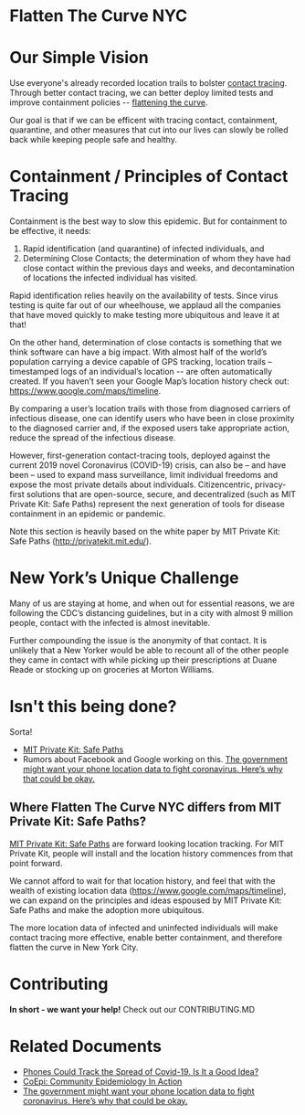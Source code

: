 # Flatten The Curve NYC

Our Simple Vision
=====
Use  everyone's already recorded location trails to bolster [contact tracing](https://en.wikipedia.org/wiki/Contact_tracing). Through better contact tracing, we can better deploy limited tests and improve containment policies -- [flattening the curve](https://en.wikipedia.org/wiki/Coronavirus_disease_2019#Prevention).

Our goal is that if we can be efficent with tracing contact,  containment, quarantine, and other measures that cut into our lives can slowly be rolled back while keeping people safe and healthy.


Containment / Principles of Contact Tracing 
======
Containment is the best way to slow this epidemic. But for containment to be effective, it needs:
1. Rapid identification (and quarantine) of infected individuals, and 
1. Determining Close Contacts; the determination of whom they have had close contact within the previous days and weeks, and decontamination of locations the infected individual has visited. 

Rapid identification relies heavily on the availability of tests. Since virus testing is quite far out of our wheelhouse, we applaud all the companies that have moved quickly to make testing more ubiquitous and leave it at that!

On the other hand, determination of close contacts is something that we think software can have a big impact. With almost half of the world’s population carrying a device capable of GPS tracking, location trails – timestamped logs of an individual’s location -- are often automatically created. If you haven’t seen your Google Map’s location history check out: https://www.google.com/maps/timeline. 

By comparing a user’s location trails with those from diagnosed carriers of infectious disease, one can identify users who have been in close proximity to the diagnosed carrier and, if the exposed users take appropriate action, reduce the spread of the infectious disease. 

However, first-generation contact-tracing tools, deployed against the current 2019 novel Coronavirus (COVID-19) crisis, can also be – and have been – used to expand mass surveillance, limit individual freedoms and expose the most private details about individuals. Citizencentric, privacy-first solutions that are open-source, secure, and decentralized (such as MIT Private Kit: Safe Paths) represent the next generation of tools for disease containment in an epidemic or pandemic.

Note this section is heavily based on the white paper by MIT Private Kit: Safe Paths (http://privatekit.mit.edu/). 


New York’s Unique Challenge
======
Many of us are staying at home, and when out for essential reasons, we are following the CDC’s distancing guidelines, but in a city with almost 9 million people, contact with the infected is almost inevitable. 

Further compounding the issue is the anonymity of that contact. It is unlikely that a New Yorker would be able to recount all of the other people they came in contact with while picking up their prescriptions at Duane Reade or stocking up on groceries at Morton Williams. 

Isn't this being done?
=====
Sorta!
* [MIT Private Kit: Safe Paths](http://privatekit.mit.edu/)
* Rumors about Facebook and Google working on this. [The government might want your phone location data to fight coronavirus. Here’s why that could be okay.](https://www.vox.com/recode/2020/3/18/21184160/government-location-data-coronavirus)

Where Flatten The Curve NYC differs from MIT Private Kit: Safe Paths?
-------
[MIT Private Kit: Safe Paths](http://privatekit.mit.edu/) are forward looking location tracking. For MIT Private Kit, people will install and the location history commences from that point forward. 

We cannot afford to wait for that location history, and feel that with the wealth of existing location data (https://www.google.com/maps/timeline), we can expand on the principles and ideas espoused by MIT Private Kit: Safe Paths and make the adoption more ubiquitous.

The more location data of infected and uninfected individuals will make contact tracing more effective, enable better containment, and therefore flatten the curve in New York City.

Contributing
======
**In short - we want your help!** Check out our CONTRIBUTING.MD


Related Documents
======
* [Phones Could Track the Spread of Covid-19. Is It a Good Idea?](https://www.wired.com/story/phones-track-spread-covid19-good-idea/)
* [CoEpi: Community Epidemiology In Action](https://www.coepi.org/)
* [The government might want your phone location data to fight coronavirus. Here’s why that could be okay.](https://www.vox.com/recode/2020/3/18/21184160/government-location-data-coronavirus)

